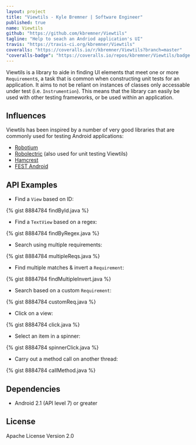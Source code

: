 ```yaml
---
layout: project
title: "Viewtils - Kyle Bremner | Software Engineer"
published: true
name: Viewtils
github: "https://github.com/kbremner/Viewtils"
tagline: "Help to seach an Andriod application's UI"
travis: "https://travis-ci.org/kbremner/Viewtils"
coveralls: "https://coveralls.io/r/kbremner/Viewtils?branch=master"
"coveralls-badge": "https://coveralls.io/repos/kbremner/Viewtils/badge.png?branch=master"
---
```


Viewtils is a library to aide in finding UI elements that meet one or more `Requirement`s, a task that is common when constructing unit tests for an application. It aims to not be reliant on instances of classes only accessable under test (i.e. `Instrumention`). This means that the library can easily be used with other testing frameworks, or be used within an application.

Influences
----
Viewtils has been inspired by a number of very good libraries that are commonly used for testing Android applications:

- [Robotium](https://code.google.com/p/robotium/)
- [Robolectric](http://robolectric.org/) (also used for unit testing Viewtils)
- [Hamcrest](https://code.google.com/p/hamcrest/)
- [FEST Android](https://github.com/square/fest-android)

API Examples
----

- Find a `View` based on ID:

{% gist 8884784 findById.java %}

- Find a `TextView` based on a regex:

{% gist 8884784 findByRegex.java %}

- Search using multiple requirements:

{% gist 8884784 multipleReqs.java %}

- Find multiple matches & invert a `Requirement`:

{% gist 8884784 findMultipleInvert.java %}

- Search based on a custom `Requirement`:

{% gist 8884784 customReq.java %}

- Click on a view:

{% gist 8884784 click.java %}

- Select an item in a spinner:

{% gist 8884784 spinnerClick.java %}

- Carry out a method call on another thread:

{% gist 8884784 callMethod.java %}

Dependencies
---

- Android 2.1 (API level 7) or greater

License
----
Apache License Version 2.0